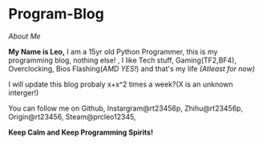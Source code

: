 # Program-Blog










*About Me*

**My Name is Leo,**
I am a 15yr old Python Programmer, this is my programming blog, nothing else! , I like Tech stuff, Gaming(TF2,BF4), Overclocking, Bios Flashing(*AMD YES!*) and that's my life *(Atleast for now)*



I will update this blog probaly x+x^2 times a week?(X is an unknown interger!)




You can follow me on Github, Instargram@rt23456p, Zhihu@rt23456p, Origin@rt23456, Steam@prcleo12345,

**Keep Calm and Keep Programming Spirits!**
